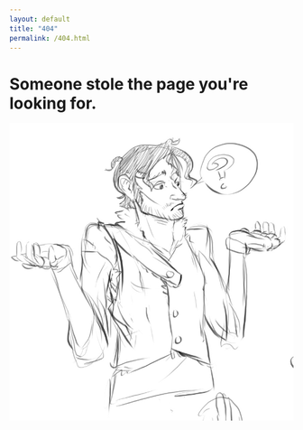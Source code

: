 ```yaml
---
layout: default
title: "404"
permalink: /404.html
--- 
```

<div class ="row">
  <div class="small-12 large-9 center">
    <h1>Someone stole the page you're looking for.</h1>
    <img src="/images/404.jpg" alt="Sham confusion pic" class="left box-shadow biopic">
  </div>
</div>
